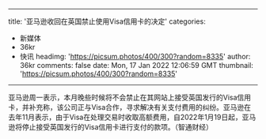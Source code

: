 
---
title: '亚马逊收回在英国禁止使用Visa信用卡的决定'
categories: 
 - 新媒体
 - 36kr
 - 快讯
headimg: 'https://picsum.photos/400/300?random=8335'
author: 36kr
comments: false
date: Mon, 17 Jan 2022 12:06:59 GMT
thumbnail: 'https://picsum.photos/400/300?random=8335'
---

<div>   
亚马逊周一表示，本月晚些时候将不会禁止在其网站上接受英国发行的Visa信用卡，并补充称，该公司正与Visa合作，寻求解决有关支付费用的纠纷。亚马逊在去年11月表示，由于Visa在处理交易时收取高额费用，自2022年1月19日起，亚马逊将停止接受英国发行的Visa信用卡进行支付的款项。（智通财经）  
</div>
            